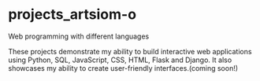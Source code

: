 # projects_artsiom-o
Web programming with different languages

These projects demonstrate my ability to build interactive web applications using Python, SQL, JavaScript, CSS, HTML, Flask and Django. It also showcases my ability to create user-friendly interfaces.(coming soon!)


